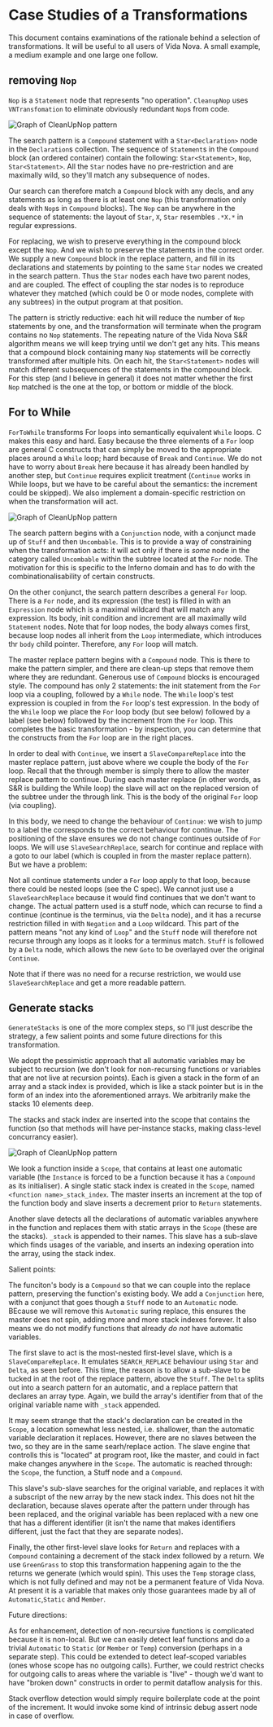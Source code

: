 # Case Studies of a Transformations

This document contains examinations of the rationale behind a selection of transformations. It will be useful to all users of Vida Nova. A small example, a medium example and one large one follow. 

## removing `Nop`

`Nop` is a `Statement` node that represents "no operation". `CleanupNop` uses `VNTransfomation` to eliminate obviously redundant `Nop`s from code. 

![Graph of CleanUpNop pattern](/test/reference/graphs/pattern/050-CleanupNop.svg)

The search pattern is a `Compound` statement with a `Star<Declaration>` node in the `Declaration`s collection. The sequence of `Statement`s in the `Compound` block (an ordered container) contain the following: `Star<Statement>`, `Nop`, `Star<Statement>`. All the `Star` nodes have no pre-restriction and are maximally wild, so they'll match any subsequence of nodes. 

Our search can therefore match a `Compound` block with any decls, and any statements as long as there is at least one `Nop` (this transformation only deals with `Nop`s in `Compound` blocks). The `Nop` can be anywhere in the sequence of statements: the layout of `Star`, `X`, `Star` resembles `.*X.*` in regular expressions.

For replacing, we wish to preserve everything in the compound block except the `Nop`. And we wish to preserve the statements in the correct order. We supply a new `Compound` block in the replace pattern, and fill in its declarations and statements by pointing to the same `Star` nodes we created in the search pattern. Thus the `Star` nodes each have two parent nodes, and are coupled. The effect of coupling the star nodes is to reproduce whatever they matched (which could be 0 or mode nodes, complete with any subtrees) in the output program at that position. 

The pattern is strictly reductive: each hit will reduce the number of `Nop` statements by one, and the transformation will terminate when the program contains no `Nop` statements. The repeating nature of the Vida Nova S&R algorithm means we will keep trying until we don't get any hits. This means that a compound block containing many `Nop` statements will be correctly transformed after multiple hits. On each hit, the `Star<Statement>` nodes will match different subsequences of the statements in the compound block. For this step (and I believe in general) it does not matter whether the first `Nop` matched is the one at the top, or bottom or middle of the block.

## For to While

`ForToWhile` transforms For loops into semantically equivalent `While` loops. C makes this easy and hard. Easy because the three elements of a `For` loop are general C constructs that can simply be moved to the appropriate places around a `While` loop; hard because of `Break` and `Continue`. We do not have to worry about `Break` here because it has already been handled by another step, but `Continue` requires explicit treatment (`Continue` works in While loops, but we have to be careful about the semantics: the increment could be skipped). We also implement a domain-specific restriction on when the transformation will act.

![Graph of CleanUpNop pattern](/test/reference/graphs/pattern/035-ForToWhile.svg)

The search pattern begins with a `Conjunction` node, with a conjunct made up of `Stuff` and then `Uncombable`. This is to provide a way of constraining when the transformation acts: it will act only if there is _some_ node in the category called `Uncombable` within the subtree located at the `For` node. The motivation for this is specific to the Inferno domain and has to do with the combinationalisability of certain constructs.

On the other conjunct, the search pattern describes a general `For` loop. There is a `For` node, and its expression (the test) is filled in with an `Expression` node which is a maximal wildcard that will match any expression. Its body, init condition and increment are all maximally wild `Statement` nodes. Note that for loop nodes, the body always comes first, because loop nodes all inherit from the `Loop` intermediate, which introduces thr `body` child pointer. Therefore, any `For` loop will match.

The master replace pattern begins with a `Compound` node. This is there to make the pattern simpler, and there are clean-up steps that remove them where they are redundant. Generous use of `Compound` blocks is encouraged style. The compound has only 2 statements: the init statement from the `For` loop via a coupling, followed by a `While` node. The `While` loop's test expression is coupled in from the `For` loop's test expression. In the body of the `While` loop we place the `For` loop body (but see below) followed by a label (see below) followed by the increment from the `For` loop. This completes the basic transformation - by inspection, you can determine that the constructs from the `For` loop are in the right places. 

In order to deal with `Continue`, we insert a `SlaveCompareReplace` into the master replace pattern, just above where we couple the body of the `For` loop. Recall that the through member is simply there to allow the master replace pattern to continue. During each master replace (in other words, as S&R is building the While loop) the slave will act on the replaced version of the subtree under the through link. This is the body of the original `For` loop (via coupling).

In this body, we need to change the behaviour of `Continue`: we wish to jump to a label the corresponds to the correct behaviour for continue. The positioning of the slave ensures we do not change continues outside of `For` loops. We will use `SlaveSearchReplace`, search for continue and replace with a goto to our label (which is coupled in from the master replace pattern). But we have a problem:

Not all continue statements under a `For` loop apply to that loop, because there could be nested loops (see the C spec). We cannot just use a `SlaveSearchReplace` because it would find continues that we don't want to change. The actual pattern used is a stuff node, which can recurse to find a continue (continue is the terminus, via the `Delta` node), and it has a recurse restriction filled in with `Negation` and a `Loop` wildcard. This part of the pattern means "not any kind of `Loop`" and the `Stuff` node will therefore not recurse through any loops as it looks for a terminus match. `Stuff` is followed by a `Delta` node, which allows the new `Goto` to be overlayed over the original `Continue`.

Note that if there was no need for a recurse restriction, we would use `SlaveSearchReplace` and get a more readable pattern.

## Generate stacks

`GenerateStacks` is one of the more complex steps, so I'll just describe the strategy, a few salient points and some future directions for this transformation.

We adopt the pessimistic approach that all automatic variables may be subject to recursion (we don't look for non-recursing functions or variables that are not live at recursion points). Each is given a stack in the form of an array and a stack index is provided, which is like a stack pointer but is in the form of an index into the aforementioned arrays. We arbitrarily make the stacks 10 elements deep.

The stacks and stack index are inserted into the scope that contains the function (so that methods will have per-instance stacks, making class-level concurrancy easier). 

![Graph of CleanUpNop pattern](/test/reference/graphs/pattern/032-GenerateStacks.svg)

We look a function inside a `Scope`, that contains at least one automatic variable (the `Instance` is forced to be a function because it has a `Compound` as its initialiser). A single static stack index is created in the `Scope`, named `<function name>_stack_index`. The master inserts an increment at the top of the function body and slave inserts a decrement prior to `Return` statements. 

Another slave detects all the declarations of automatic variables anywhere in the function and replaces them with static arrays in the `Scope` (these are the stacks). `_stack` is appended to their names. This slave has a sub-slave which finds usages of the variable, and inserts an indexing operation into the array, using the stack index.

Salient points:

The funciton's body is a `Compound` so that we can couple into the replace pattern, preserving the function's existing body. We add a `Conjunction` here, with a conjunct that goes though a `Stuff` node to an `Automatic` node. BEcause we will remove this `Automatic` suring replace, this ensures the master does not spin, adding more and more stack indexes forever. It also means we do not modify functions that already _do not_ have automatic variables.

The first slave to act is the most-nested first-level slave, which is a `SlaveCompareReplace`. It emulates `SEARCH_REPLACE` behaviour using `Star` and `Delta`, as seen before. This time, the reason is to allow a sub-slave to be tucked in at the root of the replace pattern, above the `Stuff`. The `Delta` splits out into a search pattern for an automatic, and a replace pattern that declares an array type. Again, we build the array's identifier from that of the original variable name with `_stack` appended. 

It may seem strange that the stack's declaration can be created in the `Scope`, a location somewhat less nested, i.e. shallower, than the automatic variable declaration it replaces. However, there are no slaves between the two, so they are in the same searh/replace action. The slave engine that controlls this is "located" at program root, like the master, and could in fact make changes anywhere in the `Scope`. The automatic is reached through: the `Scope`, the function, a Stuff node and a `Compound`. 

This slave's sub-slave searches for the original variable, and replaces it with a subscript of the new array by the new stack index. This does not hit the declaration, because slaves operate after the pattern under through has been replaced, and the original variable has been replaced with a new one that has a different identifier (it isn't the name that makes identifiers different, just the fact that they are separate nodes).

Finally, the other first-level slave looks for `Return` and replaces with a `Compound` containing a decrement of the stack index followed by a return. We use `GreenGrass` to stop this transformation happening again to the the returns we generate (which would spin). This uses the `Temp` storage class, which is not fully defined and may not be a permanent feature of Vida Nova. At present it is a variable that makes only those guarantees made by all of `Automatic`,`Static` and `Member`.

Future directions:

As for enhancement, detection of non-recursive functions is complicated because it is non-local. But we can easily detect leaf functions and do a trivial `Automatic` to `Static` (or `Member` or `Temp`) conversion (perhaps in a separate step). This could be extended to detect leaf-scoped variables (ones whose scope has no outgoing calls). Further, we could restrict checks for outgoing calls to areas where the variable is "live" - though we'd want to have "broken down" constructs in order to permit dataflow analysis for this.

Stack overflow detection would simply require boilerplate code at the point of the increment. It would invoke some kind of intrinsic debug assert node in case of overflow.
